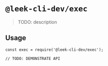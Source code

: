 # `@leek-cli-dev/exec`

> TODO: description

## Usage

```
const exec = require('@leek-cli-dev/exec');

// TODO: DEMONSTRATE API
```
